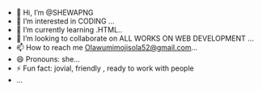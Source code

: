 - 👋 Hi, I’m @SHEWAPNG
- 👀 I’m interested in CODING ...
- 🌱 I’m currently learning .HTML..
- 💞️ I’m looking to collaborate on ALL WORKS ON WEB DEVELOPMENT ...
- 📫 How to reach me  Olawumimojisola52@gmail.com...
- 😄 Pronouns: she...
- ⚡ Fun fact: jovial, friendly , ready to work with people
-  ...

<!---
SHEWAPNG/SHEWAPNG is a ✨ special ✨ repository because its `README.md` (this file) appears on your GitHub profile.
You can click the Preview link to take a look at your changes.
--->

